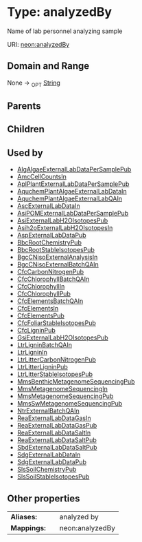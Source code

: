 
# Type: analyzedBy


Name of lab personnel analyzing sample

URI: [neon:analyzedBy](https://data.neonscience.org/analyzedBy)


## Domain and Range

None ->  <sub>OPT</sub> [String](types/String.md)

## Parents


## Children


## Used by

 * [AlgAlgaeExternalLabDataPerSamplePub](AlgAlgaeExternalLabDataPerSamplePub.md)
 * [AmcCellCountsIn](AmcCellCountsIn.md)
 * [AplPlantExternalLabDataPerSamplePub](AplPlantExternalLabDataPerSamplePub.md)
 * [AquchemPlantAlgaeExternalLabDataIn](AquchemPlantAlgaeExternalLabDataIn.md)
 * [AquchemPlantAlgaeExternalLabQAIn](AquchemPlantAlgaeExternalLabQAIn.md)
 * [AscExternalLabDataIn](AscExternalLabDataIn.md)
 * [AsiPOMExternalLabDataPerSamplePub](AsiPOMExternalLabDataPerSamplePub.md)
 * [AsiExternalLabH2OIsotopesPub](AsiExternalLabH2OIsotopesPub.md)
 * [Asih2oExternalLabH2OIsotopesIn](Asih2oExternalLabH2OIsotopesIn.md)
 * [AspExternalLabDataPub](AspExternalLabDataPub.md)
 * [BbcRootChemistryPub](BbcRootChemistryPub.md)
 * [BbcRootStableIsotopesPub](BbcRootStableIsotopesPub.md)
 * [BgcCNisoExternalAnalysisIn](BgcCNisoExternalAnalysisIn.md)
 * [BgcCNisoExternalBatchQAIn](BgcCNisoExternalBatchQAIn.md)
 * [CfcCarbonNitrogenPub](CfcCarbonNitrogenPub.md)
 * [CfcChlorophyllBatchQAIn](CfcChlorophyllBatchQAIn.md)
 * [CfcChlorophyllIn](CfcChlorophyllIn.md)
 * [CfcChlorophyllPub](CfcChlorophyllPub.md)
 * [CfcElementsBatchQAIn](CfcElementsBatchQAIn.md)
 * [CfcElementsIn](CfcElementsIn.md)
 * [CfcElementsPub](CfcElementsPub.md)
 * [CfcFoliarStableIsotopesPub](CfcFoliarStableIsotopesPub.md)
 * [CfcLigninPub](CfcLigninPub.md)
 * [GsiExternalLabH2OIsotopesPub](GsiExternalLabH2OIsotopesPub.md)
 * [LtrLigninBatchQAIn](LtrLigninBatchQAIn.md)
 * [LtrLigninIn](LtrLigninIn.md)
 * [LtrLitterCarbonNitrogenPub](LtrLitterCarbonNitrogenPub.md)
 * [LtrLitterLigninPub](LtrLitterLigninPub.md)
 * [LtrLitterStableIsotopesPub](LtrLitterStableIsotopesPub.md)
 * [MmsBenthicMetagenomeSequencingPub](MmsBenthicMetagenomeSequencingPub.md)
 * [MmsMetagenomeSequencingIn](MmsMetagenomeSequencingIn.md)
 * [MmsMetagenomeSequencingPub](MmsMetagenomeSequencingPub.md)
 * [MmsSwMetagenomeSequencingPub](MmsSwMetagenomeSequencingPub.md)
 * [NtrExternalBatchQAIn](NtrExternalBatchQAIn.md)
 * [ReaExternalLabDataGasIn](ReaExternalLabDataGasIn.md)
 * [ReaExternalLabDataGasPub](ReaExternalLabDataGasPub.md)
 * [ReaExternalLabDataSaltIn](ReaExternalLabDataSaltIn.md)
 * [ReaExternalLabDataSaltPub](ReaExternalLabDataSaltPub.md)
 * [SbdExternalLabDataSaltPub](SbdExternalLabDataSaltPub.md)
 * [SdgExternalLabDataIn](SdgExternalLabDataIn.md)
 * [SdgExternalLabDataPub](SdgExternalLabDataPub.md)
 * [SlsSoilChemistryPub](SlsSoilChemistryPub.md)
 * [SlsSoilStableIsotopesPub](SlsSoilStableIsotopesPub.md)

## Other properties

|  |  |  |
| --- | --- | --- |
| **Aliases:** | | analyzed by |
| **Mappings:** | | neon:analyzedBy |

